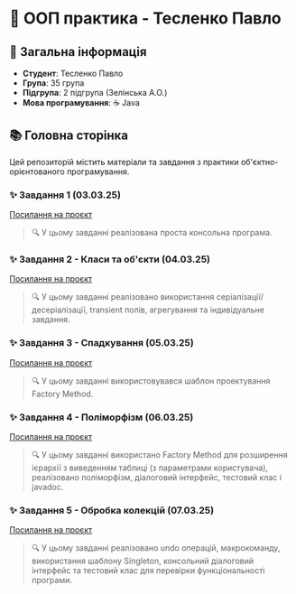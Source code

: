 
# 🚀 ООП практика - Тесленко Павло

## 📝 Загальна інформація
- **Студент**: Тесленко Павло
- **Група**: 35 група
- **Підгрупа**: 2 підгрупа (Зелінська А.О.)
- **Мова програмування**: ☕ Java

## 📚 Головна сторінка

Цей репозиторій містить матеріали та завдання з практики об'єктно-орієнтованого програмування.

### ✨ Завдання 1 (03.03.25)

[Посилання на проєкт](https://github.com/TeslenkoPavlo/oop-practice-teslenko/tree/task-1-(03.03.25))

> 🔍 У цьому завданні реалізована проста консольна програма.

### ✨ Завдання 2 - Класи та об'єкти (04.03.25)

[Посилання на проєкт](https://github.com/TeslenkoPavlo/oop-practice-teslenko/tree/task-2-classes-and-objects-(04.03.25))

> 🔍 У цьому завданні реалізовано використання серіалізації/десеріалізації, transient полів, агрегування та індивідуальне завдання.

### ✨ Завдання 3 - Спадкування (05.03.25)

[Посилання на проєкт](https://github.com/TeslenkoPavlo/oop-practice-teslenko/tree/task-3-inheritance-(05.03.25))

> 🔍 У цьому завданні використовувався шаблон проектування Factory Method.

### ✨ Завдання 4 - Поліморфізм (06.03.25)

[Посилання на проєкт](https://github.com/TeslenkoPavlo/oop-practice-teslenko/tree/task-4-polymorphism-(06.03.25))

> 🔍 У цьому завданні використано Factory Method для розширення ієрархії з виведенням таблиці (з параметрами користувача), реалізовано поліморфізм, діалоговий інтерфейс, тестовий клас і javadoc.

### ✨ Завдання 5 - Обробка колекцій (07.03.25)

[Посилання на проєкт](https://github.com/TeslenkoPavlo/oop-practice-teslenko/tree/task-5-processing-of-collections-(07.03.25))

> 🔍 У цьому завданні реалізовано undo операцій, макрокоманду, використання шаблону Singleton, консольний діалоговий інтерфейс та тестовий клас для перевірки функціональності програми.

